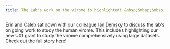 ```yaml
---
title: The Lab's work on the virome is highlighted! &nbsp;&nbsp;&nbsp;
---
```


Erin and Caleb sat down with our colleague [Ian Demsky](https://www.linkedin.com/in/idemsky/) to discuss
the lab's on going work to study the human virome. This includes highlighting our new U01 grant to study
the virome comprehensively using large datasets. 
Check out the [full story here](https://www.mskcc.org/news/msk-researchers-help-to-map-human-virome)!